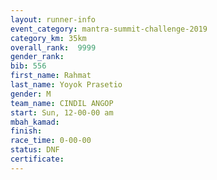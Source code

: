 ```yaml
---
layout: runner-info 
event_category: mantra-summit-challenge-2019 
category_km: 35km 
overall_rank:  9999
gender_rank: 
bib: 556
first_name: Rahmat
last_name: Yoyok Prasetio
gender: M
team_name: CINDIL ANGOP
start: Sun, 12-00-00 am
mbah_kamad: 
finish: 
race_time: 0-00-00
status: DNF
certificate: 
---
```

